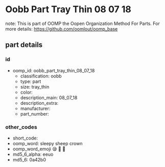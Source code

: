 # Oobb Part Tray Thin 08 07 18  

note: This is part of OOMP the Oopen Organization Method For Parts. For more details: https://github.com/oomlout/oomp_base

##  part details





### id
* oomp_id: oobb_part_tray_thin_08_07_18
  * classification: oobb
  * type: part
  * size: tray_thin
  * color: 
  * description_main: 08_07_18
  * description_extra: 
  * manufacturer: 
  * part_number: 

### other_codes
* short_code: 
* oomp_word: sleepy sheep crown
* oomp_word_emoji :sleepy: :sheep: :crown:
* md5_6_alpha: eeuo
* md5_6: 0a42b0